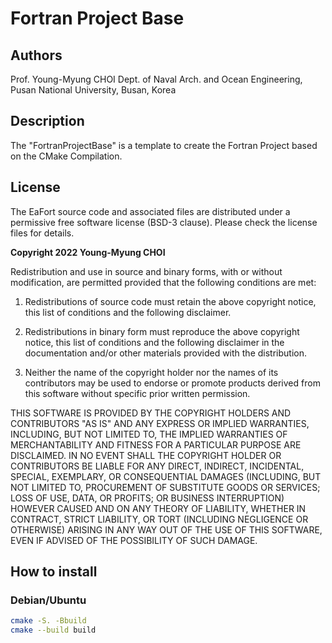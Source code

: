 # Fortran Project Base

## Authors

Prof. Young-Myung CHOI
Dept. of Naval Arch. and Ocean Engineering, Pusan National University, Busan, Korea

## Description

The "FortranProjectBase" is a template to create the Fortran Project based on the CMake Compilation. 

## License

The EaFort source code and associated files are distributed under a permissive
free software license (BSD-3 clause). Please check the license files for details.

**Copyright 2022 Young-Myung CHOI**

Redistribution and use in source and binary forms, with or without modification, are permitted provided that the following conditions are met:

1. Redistributions of source code must retain the above copyright notice, this list of conditions and the following disclaimer.

2.  Redistributions in binary form must reproduce the above copyright notice, this list of conditions and the following disclaimer in the documentation and/or other materials provided with the distribution.

3. Neither the name of the copyright holder nor the names of its contributors may be used to endorse or promote products derived from this software without specific prior written permission.

THIS SOFTWARE IS PROVIDED BY THE COPYRIGHT HOLDERS AND CONTRIBUTORS "AS IS" AND ANY EXPRESS OR IMPLIED WARRANTIES, INCLUDING, BUT NOT LIMITED TO, THE IMPLIED WARRANTIES OF MERCHANTABILITY AND FITNESS FOR A PARTICULAR PURPOSE ARE DISCLAIMED. IN NO EVENT SHALL THE COPYRIGHT HOLDER OR CONTRIBUTORS BE LIABLE FOR ANY DIRECT, INDIRECT, INCIDENTAL, SPECIAL, EXEMPLARY, OR CONSEQUENTIAL DAMAGES (INCLUDING, BUT NOT LIMITED TO, PROCUREMENT OF SUBSTITUTE GOODS OR SERVICES; LOSS OF USE, DATA, OR PROFITS; OR BUSINESS INTERRUPTION) HOWEVER CAUSED AND ON ANY THEORY OF LIABILITY, WHETHER IN CONTRACT, STRICT LIABILITY, OR TORT (INCLUDING NEGLIGENCE OR OTHERWISE) ARISING IN ANY WAY OUT OF THE USE OF THIS SOFTWARE, EVEN IF ADVISED OF THE POSSIBILITY OF SUCH DAMAGE.

## How to install

### Debian/Ubuntu

```bash
cmake -S. -Bbuild
cmake --build build
```


